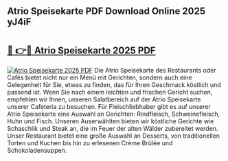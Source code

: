 ## Atrio Speisekarte PDF Download Online 2025 yJ4iF

# <h2><a href="http://gc7n5t.nevu.top/?p=Atrio+Speisekarte">🔗 👉🔴 Atrio Speisekarte 2025 PDF</a></h2>

[![Atrio Speisekarte 2025 PDF](https://i.imgur.com/dBaPXMq.png)](http://gc7n5t.nevu.top/?p=Atrio+Speisekarte)
Die Atrio Speisekarte des Restaurants oder Cafés bietet nicht nur ein Menü mit Gerichten, sondern auch eine Gelegenheit für Sie, etwas zu finden, das für Ihren Geschmack köstlich und passend ist. Wenn Sie nach einem leichten und frischen Gericht suchen, empfehlen wir Ihnen, unseren Salatbereich auf der Atrio Speisekarte unserer Cafeteria zu besuchen. Für Fleischliebhaber gibt es auf unserer Atrio Speisekarte eine Auswahl an Gerichten: Rindfleisch, Schweinefleisch, Huhn und Fisch. Unseren Auserwählten bieten wir köstliche Gerichte wie Schaschlik und Steak an, die im Feuer der alten Wälder zubereitet werden. Unser Restaurant bietet eine große Auswahl an Desserts, von traditionellen Torten und Kuchen bis hin zu erlesenen Crème Brûlée und Schokoladensuppen.
